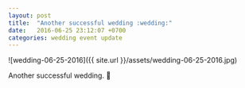 ```yaml
---
layout: post
title:  "Another successful wedding :wedding:"
date:   2016-06-25 23:12:07 +0700
categories: wedding event update
---
```

![wedding-06-25-2016]({{ site.url }}/assets/wedding-06-25-2016.jpg)

Another successful wedding. :wedding:
